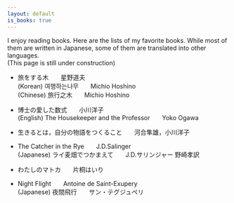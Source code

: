 ```yaml
---
layout: default
is_books: true
---
```


I enjoy reading books. Here are the lists of my favorite books. While most of them are written in Japanese, some of them are translated into other languages.  
(This page is still under construction)


* 旅をする木 &nbsp;&nbsp;&nbsp;&nbsp;&nbsp; 星野道夫  
  (Korean) 여행하는나무 &nbsp;&nbsp;&nbsp;&nbsp;&nbsp;  Michio Hoshino  
  (Chinese) 旅行之木 &nbsp;&nbsp;&nbsp;&nbsp;&nbsp;   Michio Hoshino

* 博士の愛した数式 &nbsp;&nbsp;&nbsp;&nbsp;&nbsp;  小川洋子  
  (English) The Housekeeper and the Professor &nbsp;&nbsp;&nbsp;&nbsp;&nbsp;  Yoko Ogawa

* 生きるとは，自分の物語をつくること &nbsp;&nbsp;&nbsp;&nbsp;&nbsp;  河合隼雄，小川洋子　　

* The Catcher in the Rye &nbsp;&nbsp;&nbsp;&nbsp;&nbsp;  J.D.Salinger  
  (Japanese) ライ麦畑でつかまえて  &nbsp;&nbsp;&nbsp;&nbsp;&nbsp; J.D.サリンジャー   野崎孝訳

* わたしのマトカ &nbsp;&nbsp;&nbsp;&nbsp;&nbsp;  片桐はいり

* Night Flight &nbsp;&nbsp;&nbsp;&nbsp;&nbsp;  Antoine de Saint-Exupery  
  (Japanese) 夜間飛行 &nbsp;&nbsp;&nbsp;&nbsp;&nbsp;  サン・テグジュペリ



